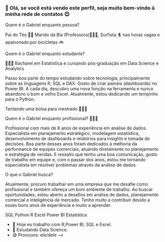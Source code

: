 ### 👋 Olá, se você está vendo este perfil, seja muito bem-vindo à minha rede de contatos 😊

Quem é o Gabriel enquanto pessoa? 

Pai do Téo 👶🏾 Marido da Bia (Professora)👩🏽‍🏫, Surfista 🏄 nas horas vagas e apaixonado por bicicletas 🚲

Quem é o Gabriel enquanto estudante?

🧑🏾‍🎓 Bacharel em Estatística e cursando pós-graduação em Data Science e Analytics

Passo boa parte do tempo estudando sobre tecnologia, principalmente sobre as linguagens R, SQL e DAX. Gosto de criar painéis (dashboards) no Power BI. A cada dia, descubro uma nova função na ferramenta e nunca abandono o bom e velho Excel.
Atualmente, estou dedicando um tempinho para o Python.

Tentando uma bolsa para mestrado 🧑🏾‍🎓

Quem é o Gabriel enquanto profissional? 👨🏾‍💻

Profissional com mais de 8 anos de experiência em analise de dados. Especialista em planejamento estratégico, modelagem estatística, desenvolvimento de dashboards e relatórios para insights e tomada de decisões. Boa parte desses anos foram dedicados à melhoria da performance de equipes comerciais, atuando diretamente no planejamento e estratégia de vendas. 
E ressalto que tenho uma boa comunicação, gosto de trabalho em equipe e, com o passar dos anos, estou me tornando especialista em resolver problemas através da análise de dados.

O que o Gabriel busca?

Atualmente, procuro trabalhar em uma empresa que me desafie como profissional e também ofereça um bom ambiente de trabalho.
Ao buscar oportunidades, estou aberto a desafios em análise de dados, planejamento comercial e inteligência de mercado.
Tenho muito a contribuir devido a esses bons anos de experiência e muito a aprender.

SQL
Python
R
Excel
Power BI
Estatística

- 🔭 Hoje eu trabalho com R,Power BI, SQL e Excel.
- 🌱 Estudando Data Science.
- 😄 Pronouns: ele/dele
-->
